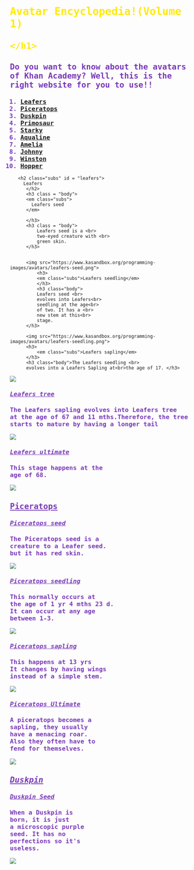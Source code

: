 <!DOCTYPE html>
<style> 
  
   .avartar {
       color:rgb(60, 255, 0);
       
   } 
    .body{
        color:rgb(121, 57, 184);
        font-family:monospace;
    }
    
    .df {
        color:rgb(255, 234, 0);
        font-family:monospace;
    }
    .subs {
        color:rgb(121,57,184);
        font-family:monospace;
        text-decoration:underline;
    }
    
</style>













<html>
    <head>
        <meta charset="utf-8">
        <title>Spin-off of "Avartars Encylopedia!"</title>
    </head><h1 class="df">Avatar Encyclopedia!(Volume 1)
    
    </h1>
    
   <h2 class = "body"> Do you want to know about the avatars of Khan Academy?
       Well, this is the right website for you to use!! 
                          
   </h2> 
   <h3 class = "body"> 
   <ol>
    <li><a href = "#leafers">Leafers</a ></li>  
    <li><a href="#piceratops">Piceratops</a></li  > <li>
    <a href="#duskpin">Duskpin</a></li>
    <li id = "primosaur"><a href="#primosaur">Primosaur</a></li> 
     <li id="starky"><a href="#starky">Starky</a></li>  
     <li id="aqualine"><a href="#aqualine">Aqualine</a></li>  
      <li id="amelia"><a href="#amelia">Amelia</a></li> 
      <li id="johnny"><a href="#johnny">Johnny</a></li>
      <li id="winston"><a href="#winston">Winston</a></li>
      <li id="hopper"><a href="#hopper">Hopper</a></li>
   </ol>
       </h3>
       
       <h2 class="subs" id = "leafers">
         Leafers  
          </h2>
          <h3 class = "body">
          <em class="subs">
            Leafers seed
          </em>
          
          </h3>
          <h3 class = "body">
              Leafers seed is a <br>
              two-eyed creature with <br>
              green skin.
          </h3>
          
          
          <img src="https://www.kasandbox.org/programming-images/avatars/leafers-seed.png">
              <h3>
              <em class="subs">Leafers seedling</em>
              </h3>
              <h3 class="body">
              Leafers seed <br>
              evolves into Leafers<br>
              seedling at the age<br>
              of two. It has a <br>
              new stem at this<br>
              stage.
          </h3>
          
          <img src="https://www.kasandbox.org/programming-images/avatars/leafers-seedling.png">
          <h3>
              <em class="subs">Leafers sapling</em>
          </h3>
          <h3 class="body">The Leafers seedling <br>
          evolves into a Leafers Sapling at<br>the age of 17. </h3>
              
  <img src="https://www.kasandbox.org/programming-images/avatars/leafers-sapling.png"> 
  <h3 class="subs">
     <em>
         Leafers tree
     </em> 
  </h3>
  <h3 class="body">The Leafers sapling evolves into Leafers tree <br>at the age of 67 and 11 mths.Therefore, the tree <br>
starts to mature by having a longer tail
  </h3>
   <img src="https://www.kasandbox.org/programming-images/avatars/leafers-tree.png">
   <h3 class="subs"><em>
   Leafers ultimate 
       </em>
   </h3>
   <h3 class="body">
    This stage happens at the<br>
    age of 68.
   </h3>
   <img src="https://www.kasandbox.org/programming-images/avatars/leafers-ultimate.png">
   <h2 class="subs"id="piceratops">Piceratops</h2>
   <h3 class="subs"><em>Piceratops seed</em></h3>
   <h3 class="body">
       The Piceratops seed is a <br>creature to a Leafer seed.
       <br>but it has red skin.
   </h3>
   <img src="https://www.kasandbox.org/programming-images/avatars/piceratops-seed.png">
   <h3 class="subs"><em>Piceratops seedling</em></h3>
   <h3 class="body">This normally occurs at<br>
       the age of 1 yr 4 mths 23 d.<br>
       It can occur at any age <br>
       between 1-3.
   </h3>
   <img src="https://www.kasandbox.org/programming-images/avatars/piceratops-seedling.png">
   <h3 class="subs"><em>
   Piceratops sapling
       </em>
</h3>




   <h3 class="body">
   This happens at 13 yrs<br>
   It changes by having wings<br>
   instead of a simple stem.
   </h3>
   
   
   
   
   <img src="https://www.kasandbox.org/programming-images/avatars/piceratops-sapling.png">
   <h3 class="subs"><em>
        Piceratops Ultimate
       
       
       
       
   </em></h3>
   
   <h3 class="body">
   A piceratops becomes a<br>
   sapling, they usually <br>
   have a menacing roar.<br>
   Also they often have to<br>
    fend for themselves.
   </h3>
  
   
   
   
   
   
   
   <img src="https://www.kasandbox.org/programming-images/avatars/piceratops-tree.png">
   <h3 class="subs"><em>
       
   </em></h3>
   
   <h2 id="duskpin" class="subs">
       <em>Duskpin</em>
   </h2>
   
   <h3 class="subs">
       <em>
        Duskpin Seed
       </em>
   </h3>
   
<h3 class="body">When a Duskpin is<br>
    born, it is just <br>
    a microscopic purple<br>
    seed. It has no<br>
    perfections so it's <br>
    useless.
</h3>
   <img src="https://www.kasandbox.org/programming-images/avatars/duskpin-seed.png">
   
   
   
   
   
   
   
   
   
   
   
</html>
